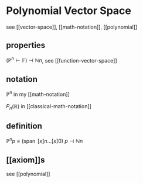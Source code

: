 # Polynomial Vector Space

see [[vector-space]], [[math-notation]], [[polynomial]]

## properties

$(\mathbb P^n \vdash \mathbb F) \dashv \mathbb N n$, see [[function-vector-space]]

## notation

$\mathbb P^n$ in my [[math-notation]]

$P_n(\mathbb R)$ in [[classical-math-notation]]

## definition

$\mathbb P^n p \equiv (\operatorname{span}\ [x]n \dots [x]0)\ p \dashv \mathbb N n$

## [[axiom]]s

see [[polynomial]]
